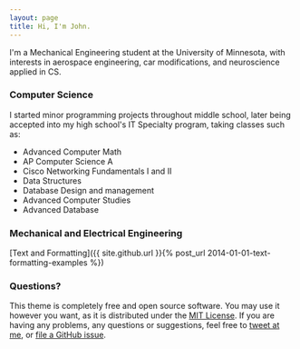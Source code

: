 ```yaml
---
layout: page
title: Hi, I'm John.
---
```


I'm a Mechanical Engineering student at the University of Minnesota, with interests in aerospace engineering, car modifications, and neuroscience applied in CS.

### Computer Science

I started minor programming projects throughout middle school, later being accepted into my high school's IT Specialty program, taking classes such as:
- Advanced Computer Math
- AP Computer Science A
- Cisco Networking Fundamentals I and II
- Data Structures
- Database Design and management
- Advanced Computer Studies
- Advanced Database

### Mechanical and Electrical Engineering

[Text and Formatting]({{ site.github.url }}{% post_url 2014-01-01-text-formatting-examples %})

### Questions?

This theme is completely free and open source software. You may use it however you want, as it is distributed under the [MIT License](http://choosealicense.com/licenses/mit/). If you are having any problems, any questions or suggestions, feel free to [tweet at me](https://twitter.com/intent/tweet?text=My%question%about%Lagrange%is:%&amp;via=paululele), or [file a GitHub issue](https://github.com/lenpaul/lagrange/issues/new).
